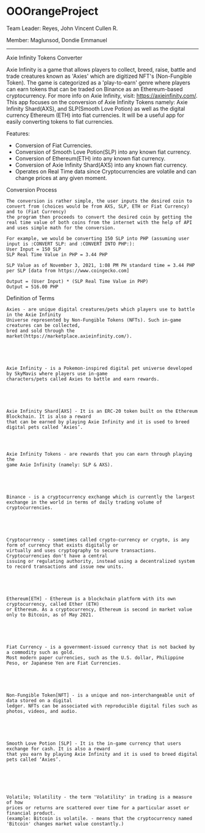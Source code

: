 # OOOrangeProject
Team Leader: Reyes, John Vincent Cullen R.

Member: Maglunsod, Dondie Emmanuel 

-----------------------------------------------------------

 Axie Infinity Tokens Converter



Axie Infinity is a game that allows players to collect, breed, raise, battle and trade creatures known as 'Axies' which are digitized NFT's (Non-Fungible Token). The game is categorized as a 'play-to-earn' genre where players can earn tokens that can be traded on Binance as an Ethereum-based cryptocurrency. For more info on Axie Infinity, visit: https://axieinfinity.com/. This app focuses on the conversion of Axie Infinity Tokens namely: Axie Infinity Shard(AXS), and SLP(Smooth Love Potion) as well as the digital currency Ethereum (ETH) into fiat currencies. It will be a useful app for easily converting tokens to fiat currencies.



Features:
- Conversion of Fiat Currencies.
- Conversion of Smooth Love Potion(SLP) into any known fiat currency.
- Conversion of Ethereum(ETH) into any known fiat currency.
- Conversion of Axie Infinity Shard(AXS) into any known fiat currency.
- Operates on Real Time data since Cryptocurrencies are volatile and can change prices at any given moment.


Conversion Process

	The conversion is rather simple, the user inputs the desired coin to convert from (choices would be from AXS, SLP, ETH or Fiat Currency) and to (Fiat Currency)
	the program then proceeds to convert the desired coin by getting the real time value of both coins from the internet with the help of API and uses simple math for the conversion. 

	For example, we would be converting 150 SLP into PHP (assuming user input is :CONVERT SLP: and :CONVERT INTO PHP:):
	User Input = 150 SLP
	SLP Real Time Value in PHP = 3.44 PHP

	SLP Value as of November 3, 2021, 1:08 PM PH standard time = 3.44 PHP per SLP [data from https://www.coingecko.com]

	Output = (User Input) * (SLP Real Time Value in PHP)
	Output = 516.00 PHP
	
	
Definition of Terms
	
	Axies - are unique digital creatures/pets which players use to battle in the Axie Infinity 
	Universe represented by Non-Fungible Tokens (NFTs). Such in-game creatures can be collected, 
	bred and sold through the market(https://marketplace.axieinfinity.com/).
	
	
	
	
	
	Axie Infinity - is a Pokemon-inspired digital pet universe developed by SkyMavis where players use in-game 
	characters/pets called Axies to battle and earn rewards.
	
	
	
	
	
	Axie Infinity Shard[AXS] - It is an ERC-20 token built on the Ethereum Blockchain. It is also a reward 
	that can be earned by playing Axie Infinity and it is used to breed digital pets called ‘Axies’.

	
	
	
	Axie Infinity Tokens - are rewards that you can earn through playing the 
	game Axie Infinity (namely: SLP & AXS).
	
	
	
	
	
	Binance - is a cryptocurrency exchange which is currently the largest 
	exchange in the world in terms of daily trading volume of cryptocurrencies.
	
	
	
	
	
	Cryptocurrency - sometimes called crypto-currency or crypto, is any form of currency that exists digitally or 
	virtually and uses cryptography to secure transactions. Cryptocurrencies don't have a central 
	issuing or regulating authority, instead using a decentralized system to record transactions and issue new units.
	
	
	
	
	
	Ethereum[ETH] - Ethereum is a blockchain platform with its own cryptocurrency, called Ether (ETH) 
	or Ethereum. As a cryptocurrency, Ethereum is second in market value only to Bitcoin, as of May 2021.
	
	
	
	
	
	Fiat Currency - is a government-issued currency that is not backed by a commodity such as gold. 
	Most modern paper currencies, such as the U.S. dollar, Philippine Peso, or Japanese Yen are Fiat Currencies.
	
	
	
	
	
	Non-Fungible Token[NFT] - is a unique and non-interchangeable unit of data stored on a digital 
	ledger. NFTs can be associated with reproducible digital files such as photos, videos, and audio.
	
	
	
	
	
	Smooth Love Potion [SLP] - It is the in-game currency that users exchange for cash. It is also a reward 
	that you earn by playing Axie Infinity and it is used to breed digital pets called ‘Axies’.

	
	
	
	
	
	Volatile; Volatility - the term 'Volatility' in trading is a measure of how 
	prices or returns are scattered over time for a particular asset or financial product. 
	(example: Bitcoin is volatile. - means that the cryptocurrency named 'Bitcoin' changes market value constantly.)
